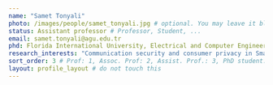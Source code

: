 ```yaml
---
name: "Samet Tonyali"
photo: /images/people/samet_tonyali.jpg # optional. You may leave it blank 
status: Assistant professor # Professor, Student, ... 
email: samet.tonyali@agu.edu.tr
phd: Florida International University, Electrical and Computer Engineering, 2018 # optional. You may leave it blank
research_interests: "Communication security and consumer privacy in Smart Grid, wireless network security, security and privacy in Internet of Things (IoT), communication security in Cyber-Physical systems"
sort_order: 3 # Prof: 1, Assoc. Prof: 2, Assist. Prof.: 3, PhD student: 4, MSc student: 5, Undergrad student: 6
layout: profile_layout # do not touch this
---
```




